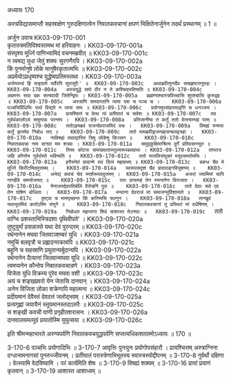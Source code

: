अध्यायः 170

अस्त्रविद्यासमाप्तौ सहस्राक्षेण गुरुदक्षिणात्वेन निवातकवचानां क्षपणं भिक्षितेनार्जुनेन तदर्थं प्रस्थानम् ॥ 1 ॥

अर्जुन उवाच 	KK03-09-170-001  
कृतास्त्रमतिविश्वस्तमथ मां हरिवाहनः ।	KK03-09-170-001a  
संस्पृश्य मूर्ध्नि पाणिभ्यामिदं वचनमब्रवीत् ॥	KK03-09-170-001c  
न त्वमद्य युधा जेतुं शक्यः सुरगणैरपि ।	KK03-09-170-002a  
किं पुनर्मानुषे लोके मानुषैरकृतात्मभिः ॥	KK03-09-170-002c  
अप्रमेयोऽप्रधृष्यश्च युद्धेष्वप्रतिमस्तथा ।	KK03-09-170-003a  
`अजेयस्त्वं हि सङ्ग्रामे सर्वैरपि सुरासुरैः' ॥	KK03-09-170-003c  
अथाब्रवीत्पुनर्देवः सम्प्रहृष्टतनूरुहः ।	KK03-09-170-004a  
अस्त्रयुद्धे समो वीर न ते कश्चिद्भविष्यति ॥	KK03-09-170-004c  
अप्रमत्तः सदा दक्षः सत्यवादी जितेन्द्रियः ।	KK03-09-170-005a  
ब्रह्मण्यश्चास्त्रविच्चासि शूरश्चासि कुरूद्वह ॥	KK03-09-170-005c  
अस्त्राणि समवाप्तानि त्वया दश च पञ्च च ।	KK03-09-170-006a  
पञ्चभिर्विधिभिः पार्थ विद्यते न त्वया समः ॥	KK03-09-170-006c  
प्रयोगमुपसंहारमावृत्तिं च धनञ्जय ।	KK03-09-170-007a  
प्रायश्चित्तं च वेत्थ त्वं प्रतीघातं च सर्वशः ॥	KK03-09-170-007c  
तव गुर्वर्थकालोऽयं समुत्पन्नः परन्तप ।	KK03-09-170-008a  
प्रतिजानीष्व तं कर्तुं ततो वेत्स्याम्यहं परम् ॥	KK03-09-170-008c  
ततोऽहमब्रवं राजन्देवराजमिदं वचः ।	KK03-09-170-009a  
विषह्यं यन्मया कर्तुं कृतमेव निबोध तत् ॥	KK03-09-170-009c  
ततो मामब्रवीद्राजन्प्रहसन्बलवृत्रहा ।	KK03-09-170-010a  
नाविषह्यं तवाद्यास्ति त्रिषु लोकेषु किञ्चन ॥	KK03-09-170-010c  
निवातकवचा नाम दानवा मम शत्रवः ।	KK03-09-170-011a  
समुद्रकुक्षिमाश्रित्य दुर्गे प्रतिवसन्त्युत ॥	KK03-09-170-011c  
तिस्रः कोट्यः समाख्यातास्तुल्यरूपबलप्रभाः ।	KK03-09-170-012a  
तांस्तत्र जहि कौन्तेय गुर्वर्थस्ते भविष्यति ॥	KK03-09-170-012c  
ततो मातलिसंयुक्तं मयूरसमरोमभिः ।	KK03-09-170-013a  
हयैरुपेतं प्रादान्मे रथं दिव्यं महाप्रभम् ॥	KK03-09-170-013c  
बबन्ध चैव मे मूर्ध्नि किरीटमिदमुत्तमम् ।	KK03-09-170-014a  
स्वरूपसदृशं चैव प्रादादङ्गविभूषणम् ॥	KK03-09-170-014c  
अभेद्यं कवचं चेदं स्पर्शरूपवदुत्तमम् ।	KK03-09-170-015a  
अजरां ज्यामिमां चापि गाण्डीवे समयोजयत् ॥	KK03-09-170-015c  
ततः प्रायामहं तेन स्यन्दनेन विराजता ।	KK03-09-170-016a  
येनाजयद्देवपतिर्बलिं वैरोचनिं पुरा ॥	KK03-09-170-016c  
ततो देवाः सर्व एव तेन घोषेण बोधिताः ।	KK03-09-170-017a  
मन्वाना देवराजं मां समाजग्मुर्विशाम्पते ॥	KK03-09-170-017c  
दृष्ट्वा च मामपृच्छन्त किं करिष्यसि फल्गुन ।	KK03-09-170-018a  
तानब्रुवं यथाभूतमिदं कर्ताऽस्मि संयुगे ॥	KK03-09-170-018c  
निवातकवचानां तु प्रस्थितं मां वधैषिणम् ।	KK03-09-170-019a  
निबोधत महाभागा शिवं चाशास्त मेऽनघाः ॥	KK03-09-170-019c  
`ततो वाग्भिः प्रशस्ताभिस्त्रिदशाः पृथिवीपते' ।	KK03-09-170-020a  
तुष्टुवुर्मां प्रसन्नास्ते यथा देवं पुरन्दरम् ॥	KK03-09-170-020c  
रथेनानेन मघवा जितवाञ्शम्बरं युधि ।	KK03-09-170-021a  
नमुचिं बलवृत्रौ च प्रह्लादनरकावपि ॥	KK03-09-170-021c  
बहूनि च सहस्राणि प्रयुतान्यर्बुदान्यपि ।	KK03-09-170-022a  
रथेनानेन दैत्यानां जितवान्मघवा युधि ॥	KK03-09-170-022c  
त्वमप्यनेन कौन्तेय निबातकवचान्रणे ।	KK03-09-170-023a  
विजेता युधि विक्रम्य पुरेव मघवा वशी ॥	KK03-09-170-023c  
अयं च शङ्खप्रवरो येन जेतासि दानवान् ।	KK03-09-170-024a  
अनेन विजिता लोका शक्रेणापि महात्मना ॥	KK03-09-170-024c  
प्रदीयमानं देवैस्तं देवदत्तं जलोद्भवम् ।	KK03-09-170-025a  
प्रत्यगृह्णां जयायैनं स्तूयमानस्तदाऽमरैः ॥	KK03-09-170-025c  
स शङ्खी कवची वाणी प्रगृहीतशरासनः ।	KK03-09-170-026a  
दानवालयमत्युग्रं प्रयातोस्मि युयुत्सया ॥	KK03-09-170-026c  

इति श्रीमन्महाभारते अरण्यपर्वणि निवातकवचयुद्धपर्वणि सप्तत्यधिकशततमोऽध्यायः ॥ 170 ॥

3-170-6 पञ्चभिः प्रयोगादिभिः ॥ 3-170-7 आवृत्तिः पुनःपुनः प्रयोगोपसंहारौ । प्रायश्चित्तम् अस्त्राग्निना दग्धानामनागसां पुनरुज्जीवनम् । प्रतीघातं परास्त्रेणाभिभूतस्य स्वास्त्रस्योद्दीपनम् ॥ 3-170-8 गुर्वर्थो दक्षिणा । वेत्स्यामि वेदयिष्यामि । परं कार्यमिति शेषः ॥ 3-170-9 विषह्यं शक्यम् ॥ 3-170-16 प्रायां प्रयाणं कृतवान् ॥ 3-170-19 आशास्त आशाध्वम् ॥
